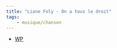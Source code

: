 ```yaml
---
title: "Liane Foly - On a tous le droit"
tags:
    - musique/chanson
---
```


- [WP](/home/chri/Documents/chri/musique/cours/actifs/00_eleves/lau_chau)
